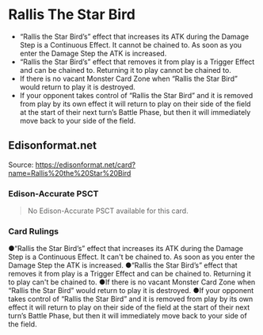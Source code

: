 # Rallis The Star Bird

*   “Rallis the Star Bird’s” effect that increases its ATK during the Damage Step is a Continuous Effect. It cannot be chained to. As soon as you enter the Damage Step the ATK is increased.
*   “Rallis the Star Bird’s” effect that removes it from play is a Trigger Effect and can be chained to. Returning it to play cannot be chained to.
*   If there is no vacant Monster Card Zone when “Rallis the Star Bird” would return to play it is destroyed.
*   If your opponent takes control of “Rallis the Star Bird” and it is removed from play by its own effect it will return to play on their side of the field at the start of their next turn’s Battle Phase, but then it will immediately move back to your side of the field.

## Edisonformat.net

Source: https://edisonformat.net/card?name=Rallis%20the%20Star%20Bird

### Edison-Accurate PSCT

> No Edison-Accurate PSCT available for this card.

### Card Rulings

●“Rallis the Star Bird’s” effect that increases its ATK during the Damage Step is a Continuous Effect. It can't be chained to. As soon as you enter the Damage Step the ATK is increased.
●“Rallis the Star Bird’s” effect that removes it from play is a Trigger Effect and can be chained to. Returning it to play can't be chained to.
●If there is no vacant Monster Card Zone when “Rallis the Star Bird” would return to play it is destroyed.
●If your opponent takes control of “Rallis the Star Bird” and it is removed from play by its own effect it will return to play on their side of the field at the start of their next turn’s Battle Phase, but then it will immediately move back to your side of the field.
            